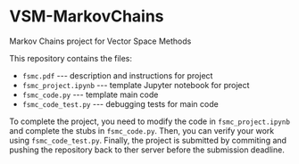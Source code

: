 # VSM-MarkovChains
Markov Chains project for Vector Space Methods

This repository contains the files:

- ``fsmc.pdf`` --- description and instructions for project
- ``fsmc_project.ipynb`` --- template Jupyter notebook for project
- ``fsmc_code.py`` --- template main code
- ``fsmc_code_test.py`` --- debugging tests for main code

To complete the project, you need to modify the code in ``fsmc_project.ipynb`` and complete the stubs in ``fsmc_code.py``.
Then, you can verify your work using ``fsmc_code_test.py``.
Finally, the project is submitted by commiting and pushing the repository back to ther server before the submission deadline.
